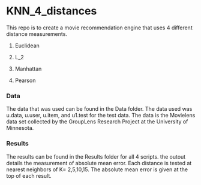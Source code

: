 # KNN_4_distances
This repo is to create a movie recommendation engine that uses 4 different distance measurements. 
1. Euclidean

2. L_2

3. Manhattan

4. Pearson

### Data

The data that was used can be found in the Data folder. The data used was u.data, u.user, u.item, and u1.test for the test data. The data is the Movielens data set collected by the GroupLens Research Project at the University of Minnesota.

### Results

The results can be found in the Results folder for all 4 scripts. the outout details the measurement of absolute mean error. Each distance is tested at nearest neighbors of K= 2,5,10,15. The absolute mean error is given at the top of each result. 
